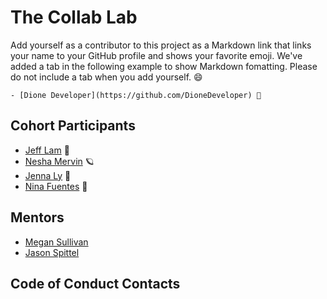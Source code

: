 # The Collab Lab

Add yourself as a contributor to this project as a Markdown link that links your name to your GitHub profile and shows your favorite emoji. We've added a tab in the following example to show Markdown fomatting. Please do not include a tab when you add yourself. 😄

    - [Dione Developer](https://github.com/DioneDeveloper) 💅

## Cohort Participants

- [Jeff Lam](https://github.com/kurzbird) 🫠
- [Nesha Mervin](https://github.com/neshacascia) 🪐
- [Jenna Ly](https://github.com/jennaly) 🦕
- [Nina Fuentes](https://github.com/FuentesNina) 🥰


## Mentors

- [Megan Sullivan](https://github.com/meganesu)
- [Jason Spittel](https://github.com/spittel)


## Code of Conduct Contacts
